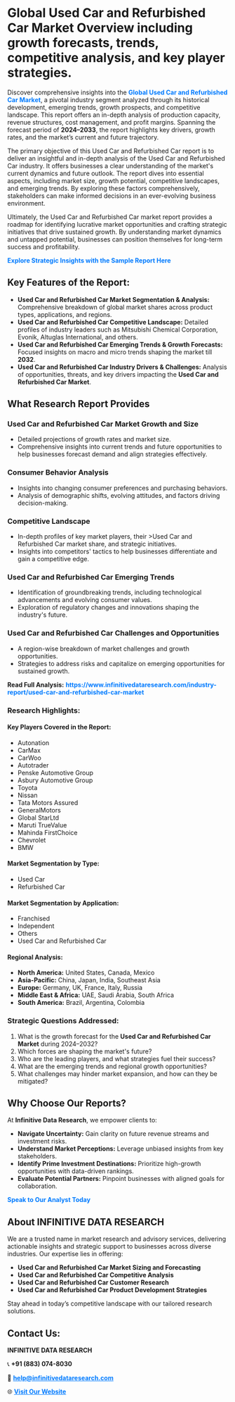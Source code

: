 <h1>Global Used Car and Refurbished Car Market Overview including growth forecasts, trends, competitive analysis, and key player strategies.</h1>
<p>
Discover comprehensive insights into the 
<a href="https://www.infinitivedataresearch.com/industry-report/used-car-and-refurbished-car-market" rel="dofollow" style="color: #007BFF; text-decoration: none;"><strong>Global Used Car and Refurbished Car Market</strong></a>, a pivotal industry segment analyzed through its historical development, emerging trends, growth prospects, and competitive landscape. This report offers an in-depth analysis of production capacity, revenue structures, cost management, and profit margins. Spanning the forecast period of <strong>2024–2033</strong>, the report highlights key drivers, growth rates, and the market’s current and future trajectory.
</p>
<p>
The primary objective of this Used Car and Refurbished Car report is to deliver an insightful and in-depth analysis of the Used Car and Refurbished Car industry. It offers businesses a clear understanding of the market's current dynamics and future outlook. The report dives into essential aspects, including market size, growth potential, competitive landscapes, and emerging trends. By exploring these factors comprehensively, stakeholders can make informed decisions in an ever-evolving business environment.
</p>
<p>
Ultimately, the Used Car and Refurbished Car market report provides a roadmap for identifying lucrative market opportunities and crafting strategic initiatives that drive sustained growth. By understanding market dynamics and untapped potential, businesses can position themselves for long-term success and profitability.
</p>
<p>
<a href="https://www.infinitivedataresearch.com/request-sample/reportId=107265" style="color: #007BFF; text-decoration: none;"><strong>Explore Strategic Insights with the Sample Report Here</strong></a>
</p>

<h2>Key Features of the Report:</h2>
<ul>
<li><strong>Used Car and Refurbished Car Market Segmentation & Analysis:</strong> Comprehensive breakdown of global market shares across product types, applications, and regions.</li>
<li><strong>Used Car and Refurbished Car Competitive Landscape:</strong> Detailed profiles of industry leaders such as Mitsubishi Chemical Corporation, Evonik, Altuglas International, and others.</li>
<li><strong>Used Car and Refurbished Car Emerging Trends & Growth Forecasts:</strong> Focused insights on macro and micro trends shaping the market till <strong>2032</strong>.</li>
<li><strong>Used Car and Refurbished Car Industry Drivers & Challenges:</strong> Analysis of opportunities, threats, and key drivers impacting the <strong>Used Car and Refurbished Car Market</strong>.</li>
</ul>

<h2>What Research Report Provides</h2>
<h3>Used Car and Refurbished Car Market Growth and Size</h3>
<ul>
<li>Detailed projections of growth rates and market size.</li>
<li>Comprehensive insights into current trends and future opportunities to help businesses forecast demand and align strategies effectively.</li>
</ul>

<h3>Consumer Behavior Analysis</h3>
<ul>
<li>Insights into changing consumer preferences and purchasing behaviors.</li>
<li>Analysis of demographic shifts, evolving attitudes, and factors driving decision-making.</li>
</ul>

<h3>Competitive Landscape</h3>
<ul>
<li>In-depth profiles of key market players, their >Used Car and Refurbished Car market share, and strategic initiatives.</li>
<li>Insights into competitors' tactics to help businesses differentiate and gain a competitive edge.</li>
</ul>

<h3>Used Car and Refurbished Car Emerging Trends</h3>
<ul>
<li>Identification of groundbreaking trends, including technological advancements and evolving consumer values.</li>
<li>Exploration of regulatory changes and innovations shaping the industry's future.</li>
</ul>

<h3>Used Car and Refurbished Car Challenges and Opportunities</h3>
<ul>
<li>A region-wise breakdown of market challenges and growth opportunities.</li>
<li>Strategies to address risks and capitalize on emerging opportunities for sustained growth.</li>
</ul>
<p><strong>Read Full Analysis:</strong> <a href="https://www.infinitivedataresearch.com/industry-report/used-car-and-refurbished-car-market" rel="dofollow" style="color: #007BFF; text-decoration: none;"><strong>https://www.infinitivedataresearch.com/industry-report/used-car-and-refurbished-car-market</strong></a></p>
<h3>Research Highlights:</h3>
<h4>Key Players Covered in the Report:</h4>
<ul><li>Autonation</li><li>CarMax</li><li>CarWoo</li><li>Autotrader</li><li>Penske Automotive Group</li><li>Asbury Automotive Group</li><li>Toyota</li><li>Nissan</li><li>Tata Motors Assured</li><li>GeneralMotors</li><li>Global StarLtd</li><li>Maruti TrueValue</li><li>Mahinda FirstChoice</li><li>Chevrolet</li><li>BMW</li></ul>
<h4>Market Segmentation by Type:</h4>
<ul><li>Used Car</li><li>Refurbished Car</li></ul>
<h4>Market Segmentation by Application:</h4>
<ul><li>Franchised</li><li>Independent</li><li>Others</li><li>Used Car and Refurbished Car</li></ul>

<h4>Regional Analysis:</h4>
<ul>
<li><strong>North America:</strong> United States, Canada, Mexico</li>
<li><strong>Asia-Pacific:</strong> China, Japan, India, Southeast Asia</li>
<li><strong>Europe:</strong> Germany, UK, France, Italy, Russia</li>
<li><strong>Middle East & Africa:</strong> UAE, Saudi Arabia, South Africa</li>
<li><strong>South America:</strong> Brazil, Argentina, Colombia</li>
</ul>

<h3>Strategic Questions Addressed:</h3>
<ol>
<li>What is the growth forecast for the <strong>Used Car and Refurbished Car Market</strong> during 2024–2032?</li>
<li>Which forces are shaping the market's future?</li>
<li>Who are the leading players, and what strategies fuel their success?</li>
<li>What are the emerging trends and regional growth opportunities?</li>
<li>What challenges may hinder market expansion, and how can they be mitigated?</li>
</ol>

<h2>Why Choose Our Reports?</h2>
<p>At <strong>Infinitive Data Research</strong>, we empower clients to:</p>
<ul>
<li><strong>Navigate Uncertainty:</strong> Gain clarity on future revenue streams and investment risks.</li>
<li><strong>Understand Market Perceptions:</strong> Leverage unbiased insights from key stakeholders.</li>
<li><strong>Identify Prime Investment Destinations:</strong> Prioritize high-growth opportunities with data-driven rankings.</li>
<li><strong>Evaluate Potential Partners:</strong> Pinpoint businesses with aligned goals for collaboration.</li>
</ul>
<p><a href="https://www.infinitivedataresearch.com/industry-report/used-car-and-refurbished-car-market" rel="dofollow" style="color: #007BFF; text-decoration: none;"><strong>Speak to Our Analyst Today</strong></a></p>

<h2>About INFINITIVE DATA RESEARCH</h2>
<p>We are a trusted name in market research and advisory services, delivering actionable insights and strategic support to businesses across diverse industries. Our expertise lies in offering:</p>
<ul>
<li><strong>Used Car and Refurbished Car Market Sizing and Forecasting</strong></li>
<li><strong>Used Car and Refurbished Car Competitive Analysis</strong></li>
<li><strong>Used Car and Refurbished Car Customer Research</strong></li>
<li><strong>Used Car and Refurbished Car Product Development Strategies</strong></li>
</ul>
<p>Stay ahead in today’s competitive landscape with our tailored research solutions.</p>

<h2>Contact Us:</h2>
<p><strong>INFINITIVE DATA RESEARCH</strong></p>
<p>📞 <strong>+91 (883) 074-8030</strong></p>
<p>📧 <strong><a href="mailto:help@infinitivedataresearch.com" style="color: #007BFF;">help@infinitivedataresearch.com</a></strong></p>
<p>🌐 <strong><a href="https://www.infinitivedataresearch.com" rel="dofollow" style="color: #007BFF;">Visit Our Website</a></strong></p>